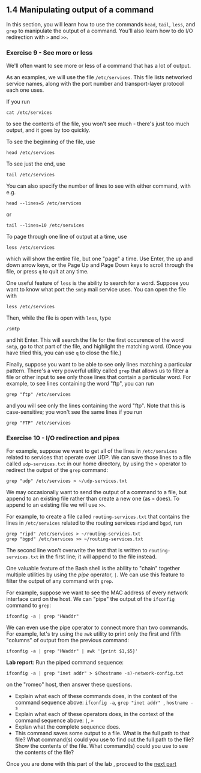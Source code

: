 ## 1.4 Manipulating output of a command

In this section, you will learn how to use the commands `head`, `tail`, `less`, and `grep` to manipulate the output of a command. You'll also learn how to do I/O redirection with `>` and `>>`.

### Exercise 9 - See more or less

We'll often want to see more or less of a command that has a lot of output.

As an examples, we will use the file `/etc/services`. This file lists networked service names, along with the port number and transport-layer protocol each one uses.

If you run

```
cat /etc/services
```

to see the contents of the file, you won't see much - there's just too much 
output, and it goes by too quickly.

To see the beginning of the file, use

```
head /etc/services
```

To see just the end, use

```
tail /etc/services
```

You can also specify the number of lines to see with either command, with e.g.

```
head --lines=5 /etc/services
```

or

```
tail --lines=10 /etc/services
```

To page through one line of output at a time, use

```
less /etc/services
```

which will show the entire file, but one "page" a time. Use Enter, the up and down arrow keys, or the Page Up and Page Down keys to scroll through the file, or press `q` to quit at any time.

One useful feature of `less` is the ability to search for a word. Suppose you want to know what port the `smtp` mail service uses. You can open the file with

```
less /etc/services
```

Then, while the file is open with `less`, type

```
/smtp
```

and hit Enter. This will search the file for the first occurence of the word `smtp`, go to that part of the file, and highlight the matching word. (Once you have tried this, you can use `q` to close the file.)


Finally, suppose you want to be able to see only lines matching a particular pattern.
There's a very powerful utility called `grep` that allows us to filter
a file or other input to see only those lines that contain a particular word.
For example, to see lines containing the word "ftp", you can run

```
grep "ftp" /etc/services
```

and you will see only the lines containing the word "ftp". Note that this is case-sensitive; you won't see the same lines if you run

```
grep "FTP" /etc/services
```



### Exercise 10 - I/O redirection and pipes


For example, suppose we want to get all of the lines in `/etc/services` related to services that operate over UDP. We can save those lines to a file called `udp-services.txt` in our home directory, by using the `>` operator to redirect the output of the `grep` command:

```
grep "udp" /etc/services > ~/udp-services.txt
```

We may occasionally want to send the output of a command to a file, 
but append to an existing file rather than create a new one (as `>` does). To 
append to an existing file we will use `>>`. 

For example, to create a file called `routing-services.txt` 
that contains the lines in `/etc/services` 
related to the routing services `ripd` and `bgpd`, run

```
grep "ripd" /etc/services > ~/routing-services.txt
grep "bgpd" /etc/services >> ~/routing-services.txt
```

The second line won't overwrite the text that is written to `routing-services.txt`
in the first line; it will append to the file instead.

One valuable feature of the Bash shell is the ability to "chain" together multiple
utilities by using the _pipe_ operator, `|`. We can use this feature to filter the output of any command with `grep`.

For example, suppose we want to see the MAC address of every network interface card on the host.  We can "pipe" the output of the `ifconfig` command to `grep`:

```
ifconfig -a | grep "HWaddr"
```

We can even use the pipe operator to connect more than two commands. For example, let's try using the `awk` utility to print only the first and fifth "columns" of output from the previous command:

```
ifconfig -a | grep "HWaddr" | awk '{print $1,$5}'
```


**Lab report**: Run the piped command sequence: 

```
ifconfig -a | grep "inet addr" > $(hostname -s)-network-config.txt
```

on the "romeo" host, then answer these questions.

* Explain what each of these commands does, in the context of the command sequence above: `ifconfig -a`,  `grep "inet addr" `, `hostname -s`
* Explain what each of these operators does, in the context of the command sequence above: `|`, `>`
* Explan what the complete sequence does.
* This command saves some output to a file. What is the full path to that file? What command(s) could you use to find out the full path to the file? Show the contents of the file. What command(s) could you use to see the contents of the file?

Once you are done with this part of the lab , proceed to the [next part](1-5-tcpdump-wireshark.md)
